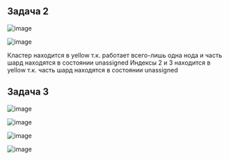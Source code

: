 ## Задача 2

![image](https://user-images.githubusercontent.com/93157702/181720700-3a5b8160-9a12-4222-9f4e-7749b8d72746.png)

![image](https://user-images.githubusercontent.com/93157702/181720876-cc891a3a-08a3-403d-abc7-295ea3adecd9.png)

Кластер находится в yellow т.к. работает всего-лишь одна нода и часть шард находятся в состоянии unassigned
Индексы 2 и 3 находится в yellow т.к. часть шард находятся в состоянии unassigned

## Задача 3
![image](https://user-images.githubusercontent.com/93157702/181743408-888373dc-4903-43ae-82a3-64e859a66e80.png)

![image](https://user-images.githubusercontent.com/93157702/181743208-5a44317e-b1e3-48d5-8f13-70db2a359ae7.png)

![image](https://user-images.githubusercontent.com/93157702/181742866-b58e4876-b520-4bd4-adae-25185dfada5a.png)

![image](https://user-images.githubusercontent.com/93157702/181743893-47808af4-be58-431f-b9e1-a983c3f9d066.png)

